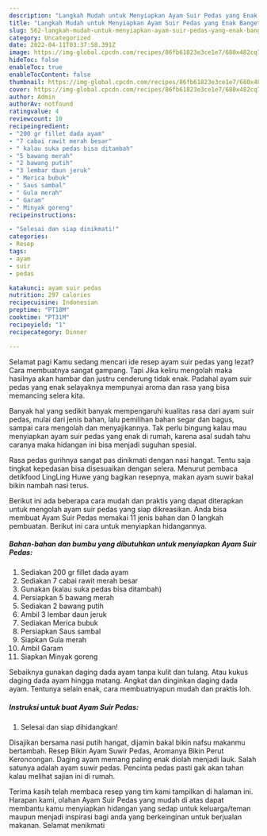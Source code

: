 ```yaml
---
description: "Langkah Mudah untuk Menyiapkan Ayam Suir Pedas yang Enak Banget, Buat Buka Puasa Lezat"
title: "Langkah Mudah untuk Menyiapkan Ayam Suir Pedas yang Enak Banget, Buat Buka Puasa Lezat"
slug: 562-langkah-mudah-untuk-menyiapkan-ayam-suir-pedas-yang-enak-banget-buat-buka-puasa-lezat
category: Uncategorized
date: 2022-04-11T03:37:58.391Z
image: https://img-global.cpcdn.com/recipes/86fb61823e3ce1e7/680x482cq70/ayam-suir-pedas-foto-resep-utama.jpg
hideToc: false
enableToc: true
enableTocContent: false
thumbnail: https://img-global.cpcdn.com/recipes/86fb61823e3ce1e7/680x482cq70/ayam-suir-pedas-foto-resep-utama.jpg
cover: https://img-global.cpcdn.com/recipes/86fb61823e3ce1e7/680x482cq70/ayam-suir-pedas-foto-resep-utama.jpg
author: Admin
authorAv: notfound
ratingvalue: 4
reviewcount: 10
recipeingredient:
- "200 gr fillet dada ayam"
- "7 cabai rawit merah besar"
- " kalau suka pedas bisa ditambah"
- "5 bawang merah"
- "2 bawang putih"
- "3 lembar daun jeruk"
- " Merica bubuk"
- " Saus sambal"
- " Gula merah"
- " Garam"
- " Minyak goreng"
recipeinstructions:

- "Selesai dan siap dinikmati!"
categories:
- Resep
tags:
- ayam
- suir
- pedas

katakunci: ayam suir pedas 
nutrition: 297 calories
recipecuisine: Indonesian
preptime: "PT18M"
cooktime: "PT31M"
recipeyield: "1"
recipecategory: Dinner

---
```



Selamat pagi Kamu sedang mencari ide resep ayam suir pedas yang lezat? Cara membuatnya sangat gampang. Tapi Jika keliru mengolah maka hasilnya akan hambar dan justru cenderung tidak enak. Padahal ayam suir pedas yang enak selayaknya mempunyai aroma dan rasa yang bisa memancing selera kita.


Banyak hal yang sedikit banyak mempengaruhi kualitas rasa dari ayam suir pedas, mulai dari jenis bahan, lalu pemilihan bahan segar dan bagus, sampai cara mengolah dan menyajikannya. Tak perlu bingung kalau mau menyiapkan ayam suir pedas yang enak di rumah, karena asal sudah tahu caranya maka hidangan ini bisa menjadi suguhan spesial.

Rasa pedas gurihnya sangat pas dinikmati dengan nasi hangat. Tentu saja tingkat kepedasan bisa disesuaikan dengan selera. Menurut pembaca detikfood LingLing Huwe yang bagikan resepnya, makan ayam suwir bakal bikin nambah nasi terus.


Berikut ini ada beberapa cara mudah dan praktis yang dapat diterapkan untuk mengolah ayam suir pedas yang siap dikreasikan. Anda bisa membuat Ayam Suir Pedas memakai 11 jenis bahan dan 0 langkah pembuatan. Berikut ini cara untuk menyiapkan hidangannya.

<!--inarticleads1-->

##### Bahan-bahan dan bumbu yang dibutuhkan untuk menyiapkan Ayam Suir Pedas:

1. Sediakan 200 gr fillet dada ayam
1. Sediakan 7 cabai rawit merah besar
1. Gunakan  (kalau suka pedas bisa ditambah)
1. Persiapkan 5 bawang merah
1. Sediakan 2 bawang putih
1. Ambil 3 lembar daun jeruk
1. Sediakan  Merica bubuk
1. Persiapkan  Saus sambal
1. Siapkan  Gula merah
1. Ambil  Garam
1. Siapkan  Minyak goreng


Sebaiknya gunakan daging dada ayam tanpa kulit dan tulang. Atau kukus daging dada ayam hingga matang. Angkat dan dinginkan daging dada ayam. Tentunya selain enak, cara membuatnyapun mudah dan praktis loh. 

<!--inarticleads2-->

##### Instruksi untuk buat Ayam Suir Pedas:


1. Selesai dan siap dihidangkan!

Disajikan bersama nasi putih hangat, dijamin bakal bikin nafsu makanmu bertambah. Resep Bikin Ayam Suwir Pedas, Aromanya Bikin Perut Keroncongan. Daging ayam memang paling enak diolah menjadi lauk. Salah satunya adalah ayam suwir pedas. Pencinta pedas pasti gak akan tahan kalau melihat sajian ini di rumah. 

Terima kasih telah membaca resep yang tim kami tampilkan di halaman ini. Harapan kami, olahan Ayam Suir Pedas yang mudah di atas dapat membantu kamu menyiapkan hidangan yang sedap untuk keluarga/teman maupun menjadi inspirasi bagi anda yang berkeinginan untuk berjualan makanan. Selamat menikmati
